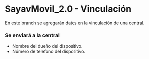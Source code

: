 # SayavMovil_2.0 - Vinculación
En este branch se agregarán datos en la vinculación de una central.

### Se enviará a la central
* Nombre del dueño del dispositivo.
* Número de telefono del dispositivo.
